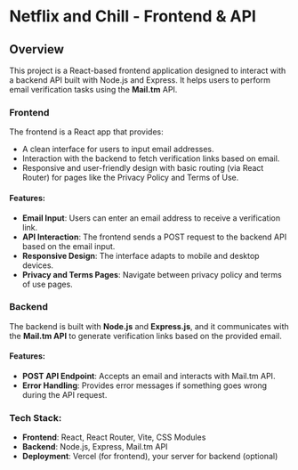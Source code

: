# Netflix and Chill - Frontend & API

## **Overview**
This project is a React-based frontend application designed to interact with a backend API built with Node.js and Express. It helps users to perform email verification tasks using the **Mail.tm** API.

### **Frontend**
The frontend is a React app that provides:
- A clean interface for users to input email addresses.
- Interaction with the backend to fetch verification links based on email.
- Responsive and user-friendly design with basic routing (via React Router) for pages like the Privacy Policy and Terms of Use.

#### **Features:**
- **Email Input**: Users can enter an email address to receive a verification link.
- **API Interaction**: The frontend sends a POST request to the backend API based on the email input.
- **Responsive Design**: The interface adapts to mobile and desktop devices.
- **Privacy and Terms Pages**: Navigate between privacy policy and terms of use pages.

### **Backend**
The backend is built with **Node.js** and **Express.js**, and it communicates with the **Mail.tm API** to generate verification links based on the provided email.

#### **Features:**
- **POST API Endpoint**: Accepts an email and interacts with Mail.tm API.
- **Error Handling**: Provides error messages if something goes wrong during the API request.

### **Tech Stack:**
- **Frontend**: React, React Router, Vite, CSS Modules
- **Backend**: Node.js, Express, Mail.tm API
- **Deployment**: Vercel (for frontend), your server for backend (optional)

